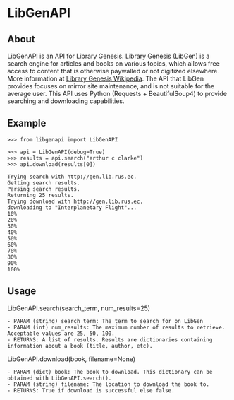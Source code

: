 # LibGenAPI

## About

LibGenAPI is an API for Library Genesis. Library Genesis (LibGen) is a search engine for articles and books on various topics, which allows free access to content that is otherwise paywalled or not digitized elsewhere. More information at [Library Genesis Wikipedia](https://en.wikipedia.org/wiki/Library_Genesis). The API that LibGen provides focuses on mirror site maintenance, and is not suitable for the average user. This API uses Python (Requests + BeautifulSoup4) to provide searching and downloading capabilities.

## Example

```
>>> from libgenapi import LibGenAPI

>>> api = LibGenAPI(debug=True)
>>> results = api.search("arthur c clarke")
>>> api.download(results[0])

Trying search with http://gen.lib.rus.ec.
Getting search results.
Parsing search results.
Returning 25 results.
Trying download with http://gen.lib.rus.ec.
downloading to "Interplanetary Flight"...
10%
20%
30%
40%
50%
60%
70%
80%
90%
100%
```

## Usage

LibGenAPI.search(search_term, num_results=25)
```
- PARAM (string) search_term: The term to search for on LibGen
- PARAM (int) num_results: The maximum number of results to retrieve. Acceptable values are 25, 50, 100.
- RETURNS: A list of results. Results are dictionaries containing information about a book (title, author, etc). 
```
LibGenAPI.download(book, filename=None)
```
- PARAM (dict) book: The book to download. This dictionary can be obtained with LibGenAPI.search().
- PARAM (string) filename: The location to download the book to.
- RETURNS: True if download is successful else false.
```
